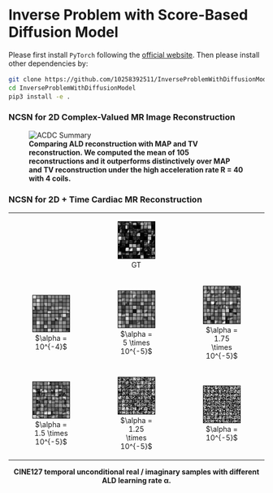 # Inverse Problem with Score-Based Diffusion Model
Please first install `PyTorch` following the [official website](https://pytorch.org/). Then please install other 
dependencies by:
```bash
git clone https://github.com/10258392511/InverseProblemWithDiffusionModel
cd InverseProblemWithDiffusionModel
pip3 install -e .
```
### NCSN for 2D Complex-Valued MR Image Reconstruction
<figure>
    <img src="readme_images/acdc_summary.gif" alt="ACDC Summary">
    <figcaption><strong>Comparing ALD reconstruction with MAP and TV reconstruction. We computed the mean of 105 reconstructions and it outperforms distinctively over MAP and TV reconstruction under the high acceleration rate R = 40 with 4 coils.</strong></figcaption>
</figure>

### NCSN for 2D + Time Cardiac MR Reconstruction
<table align="center">
    <tbody align="center">
        <tr>
            <td></td>
            <td><figure><img src="readme_images/GT.gif" alt="CINE127 GT blocks"> <br> <figurecaption>GT</figurecaption></figure></td>
            <td></td>
        </tr>
        <tr>
            <td><figure> <img src="readme_images/lr_1e-4.gif" alt="sample with lr 1e-4"> <br> <figurecaption>$\alpha = 10^{-4}$</figurecaption></figure></td>
            <td><figure> <img src="readme_images/lr_5e-5.gif" alt="sample with lr 5e-5"> <br> <figurecaption>$\alpha = 5 \times 10^{-5}$</figurecaption></figure></td>
            <td><figure> <img src="readme_images/lr_1_75e-5.gif" alt="sample with lr 1.75e-4"> <br> <figurecaption>$\alpha = 1.75 \times 10^{-5}$</figurecaption></figure></td>
        </tr>
        <tr>
            <td><figure> <img src="readme_images/lr_1_5e-5.gif" alt="sample with lr 1.5e-5"> <br> <figurecaption>$\alpha = 1.5 \times 10^{-5}$</figurecaption></figure></td>
            <td><figure> <img src="readme_images/lr_1_25e-5.gif" alt="sample with lr 1.25e-4"> <br> <figurecaption>$\alpha = 1.25 \times 10^{-5}$</figurecaption></figure></td>
            <td><figure> <img src="readme_images/lr_1e-5.gif" alt="sample with lr 1e-5"> <br> <figurecaption>$\alpha = 10^{-5}$</figurecaption></figure></td>
        </tr>
    </tbody>
    
    
</table>
<div align="center">
    <strong>CINE127 temporal unconditional real / imaginary samples with different ALD learning rate &alpha;.</strong>
</div>
